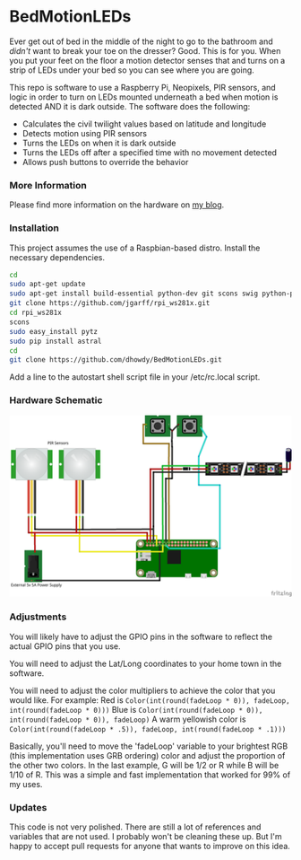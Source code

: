 # BedMotionLEDs

Ever get out of bed in the middle of the night to go to the bathroom and *didn't* want to break your toe on the dresser?  Good.  This is for you.  When you put your feet on the floor a motion detector senses that and turns on a strip of LEDs under your bed so you can see where you are going.

This repo is software to use a Raspberry Pi, Neopixels, PIR sensors, and logic in order to turn on LEDs mounted underneath a bed when motion is detected AND it is dark outside.  The software does the following:

  - Calculates the civil twilight values based on latitude and longitude
  - Detects motion using PIR sensors
  - Turns the LEDs on when it is dark outside
  - Turns the LEDs off after a specified time with no movement detected
  - Allows push buttons to override the behavior

### More Information

Please find more information on the hardware on [my blog](http://dhowdy.blogspot.com).

### Installation

This project assumes the use of a Raspbian-based distro.
Install the necessary dependencies.

```sh
cd
sudo apt-get update
sudo apt-get install build-essential python-dev git scons swig python-pip python-setuptools
git clone https://github.com/jgarff/rpi_ws281x.git
cd rpi_ws281x
scons
sudo easy_install pytz
sudo pip install astral
cd
git clone https://github.com/dhowdy/BedMotionLEDs.git

```

Add a line to the autostart shell script file in your /etc/rc.local script.

### Hardware Schematic
![wiring diagram](https://raw.githubusercontent.com/dhowdy/BedMotionLEDs/master/MotionDetectedBedLEDs.png)

### Adjustments

You will likely have to adjust the GPIO pins in the software to reflect the actual GPIO pins that you use.

You will need to adjust the Lat/Long coordinates to your home town in the software.

You will need to adjust the color multipliers to achieve the color that you would like.  For example:
Red is ```Color(int(round(fadeLoop * 0)), fadeLoop, int(round(fadeLoop * 0)))```
Blue is ```Color(int(round(fadeLoop * 0)), int(round(fadeLoop * 0)), fadeLoop)```
A warm yellowish color is ```Color(int(round(fadeLoop * .5)), fadeLoop, int(round(fadeLoop * .1)))```

Basically, you'll need to move the 'fadeLoop' variable to your brightest RGB (this implementation uses GRB ordering) color and adjust the proportion of the other two colors.  In the last example, G will be 1/2 or R while B will be 1/10 of R.  This was a simple and fast implementation that worked for 99% of my uses.  


### Updates

This code is not very polished. There are still a lot of references and variables that are not used. I probably won't be cleaning these up.  But I'm happy to accept pull requests for anyone that wants to improve on this idea.
